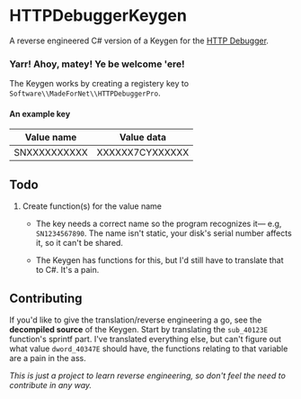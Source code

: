 # HTTPDebuggerKeygen
A reverse engineered C# version of a Keygen for the [HTTP Debugger](https://www.httpdebugger.com/).

### Yarr! Ahoy, matey! Ye be welcome 'ere!

The Keygen works by creating a registery key to `Software\\MadeForNet\\HTTPDebuggerPro`.
#### An example key
| Value name      | Value data |
| ----------- | ----------- |
| SNXXXXXXXXXX     | XXXXXX7CYXXXXXX      |

## Todo

1. Create function(s) for the value name

    * The key needs a correct name so the program recognizes it— e.g, `SN1234567890`. The name isn't static, your disk's serial number affects it, so it can't be shared.

    * The Keygen has functions for this, but I'd still have to translate that to C#. It's a pain.

## Contributing

If you'd like to give the translation/reverse engineering a go, see the **decompiled source** of the Keygen. Start by translating the `sub_40123E` function's sprintf part. I've translated everything else, but can't figure out what value `dword_40347E` should have, the functions relating to that variable are a pain in the ass.

*This is just a project to learn reverse engineering, so don't feel the need to contribute in any way.*
